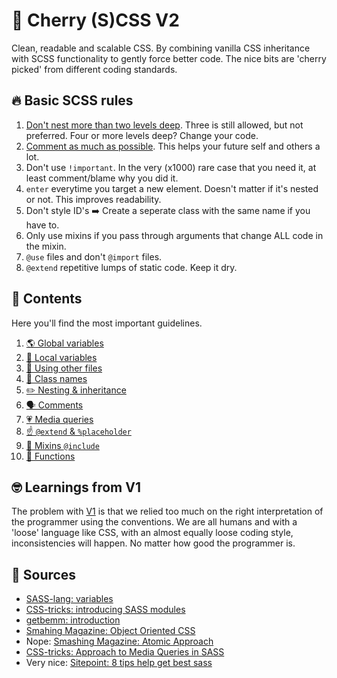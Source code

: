 # 🍒 Cherry (S)CSS V2
Clean, readable and scalable CSS. By combining vanilla CSS inheritance with SCSS functionality to gently force better code. The nice bits are 'cherry picked' from different coding standards.

## 🔥 Basic SCSS rules
1. [Don't nest more than two levels deep](_nesting.md). Three is still allowed, but not preferred. Four or more levels deep? Change your code.
2. [Comment as much as possible](_comments.md). This helps your future self and others a lot.
3. Don't use `!important`. In the very (x1000) rare case that you need it, at least comment/blame why you did it.
4. `enter` everytime you target a new element. Doesn't matter if it's nested or not. This improves readability.
5. Don't style ID's ➡️ Create a seperate class with the same name if you have to.
6. Only use mixins if you pass through arguments that change ALL code in the mixin.
7. `@use` files and don't `@import` files.
8. `@extend` repetitive lumps of static code. Keep it dry.

## 🧠 Contents
Here you'll find the most important guidelines.
1. [🌎 Global variables](_global-variables.md)
2. [🏡 Local variables](_local-variables.md)
3. [🤝 Using other files](_local-variables.md)
4. [🥳 Class names](_class-names.md)
5. [✏️ Nesting & inheritance](_nesting.md)
6. [🗣 Comments](_comments.md)
7. [💗 Media queries](_media-queries.md)
8. [☝️ `@extend` & `%placeholder`](_extend.md)
9. [💩 Mixins `@include`](_mixins.md)
10. [💪 Functions](_functions.md)

## 🤓 Learnings from V1
The problem with [V1](_v1.md) is that we relied too much on the right interpretation of the programmer using the conventions. We are all humans and with a 'loose' language like CSS, with an almost equally loose coding style, inconsistencies will happen. No matter how good the programmer is.

## 📕 Sources
- [SASS-lang: variables](https://sass-lang.com/documentation/variables)
- [CSS-tricks: introducing SASS modules](https://css-tricks.com/introducing-sass-modules/)
- [getbemm: introduction](http://getbem.com/introduction/)
- [Smahing Magazine: Object Oriented CSS](https://www.smashingmagazine.com/2011/12/an-introduction-to-object-oriented-css-oocss/)
- Nope: [Smashing Magazine: Atomic Approach](https://www.smashingmagazine.com/2013/10/challenging-css-best-practices-atomic-approach/)
- [CSS-tricks: Approach to Media Queries in SASS](https://css-tricks.com/approaches-media-queries-sass/)
- Very nice: [Sitepoint: 8 tips help get best sass](https://www.sitepoint.com/8-tips-help-get-best-sass/)